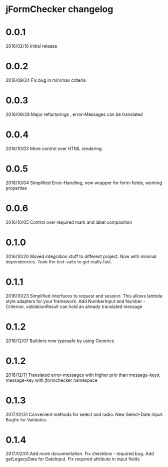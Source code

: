 # jFormChecker changelog


# 0.0.1 

2016/02/16 Initial release

# 0.0.2 

2016/09/24 Fix bug in min/max criteria

# 0.0.3

2016/09/29 Major refactorings , error-Messages can be translated

# 0.0.4 

2016/10/03 More control over HTML rendering

# 0.0.5 

2016/10/04 Simplified Error-Handling, new wrapper for form-fields, working properties

# 0.0.6 

2016/10/05 Control over required mark and label composition

# 0.1.0 

2016/10/20 Moved integration stuff to different project. Now with minimal dependencies. Took the test-suite to get really fast.

# 0.1.1 

2016/10/23 Simplified interfaces to request and session. This allows lambda style adapters for your framework. Add NumberInput and Number - Criterion, validationResult can hold an already translated message

# 0.1.2 

2016/12/07 Builders now typesafe by using Generics

# 0.1.2 

2016/12/11 Translated error-messages with higher prio than message-keys; message-key with jformchecker namespace

# 0.1.3 

2017/01/31 Convenient methods for select and radio. New Select-Date Input. Bugfix for Validates.

# 0.1.4

2017/02/01 Add more documentation. Fix checkbox - required bug. Add getLegacyDate for DateInput. Fix required attribute in input fields
